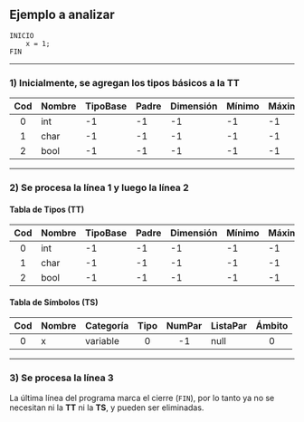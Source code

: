 ## Ejemplo a analizar

```
INICIO 
    x = 1; 
FIN
```

---

### 1) Inicialmente, se agregan los tipos básicos a la TT

| Cod | Nombre | TipoBase | Padre | Dimensión | Mínimo | Máximo | Ámbito |
|:---:|:-------|:---------|:------|:-----------|:-------|:-------|:-------|
| 0 | int  | -1 | -1 | -1 | -1 | -1 | 0 |
| 1 | char | -1 | -1 | -1 | -1 | -1 | 0 |
| 2 | bool | -1 | -1 | -1 | -1 | -1 | 0 |

---

### 2) Se procesa la línea 1 y luego la línea 2

#### Tabla de Tipos (TT)

| Cod | Nombre | TipoBase | Padre | Dimensión | Mínimo | Máximo | Ámbito |
|:---:|:-------|:---------|:------|:-----------|:-------|:-------|:-------|
| 0 | int  | -1 | -1 | -1 | -1 | -1 | 0 |
| 1 | char | -1 | -1 | -1 | -1 | -1 | 0 |
| 2 | bool | -1 | -1 | -1 | -1 | -1 | 0 |

#### Tabla de Símbolos (TS)

| Cod | Nombre | Categoría | Tipo | NumPar | ListaPar | Ámbito |
|:---:|:-------|:-----------|:----:|:-------:|:----------|:-------:|
| 0 | x | variable | 0 | -1 | null | 0 |

---

### 3) Se procesa la línea 3

La última línea del programa marca el cierre (`FIN`), por lo tanto ya no se necesitan ni la **TT** ni la **TS**, y pueden ser eliminadas.
